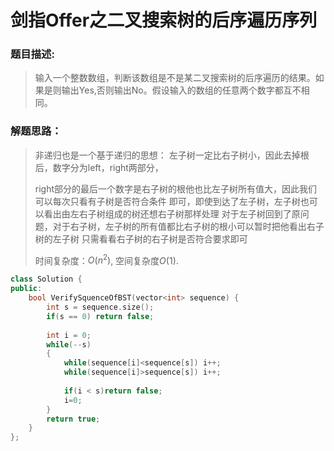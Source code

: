 # 剑指Offer之二叉搜索树的后序遍历序列


### 题目描述:

>  输入一个整数数组，判断该数组是不是某二叉搜索树的后序遍历的结果。如果是则输出Yes,否则输出No。假设输入的数组的任意两个数字都互不相同。

<!--more-->

### 解题思路：

> 非递归也是一个基于递归的思想：
> 左子树一定比右子树小，因此去掉根后，数字分为left，right两部分，
>
> right部分的最后一个数字是右子树的根他也比左子树所有值大，因此我们可以每次只看有子树是否符合条件
> 即可，即使到达了左子树，左子树也可以看出由左右子树组成的树还想右子树那样处理
> 对于左子树回到了原问题，对于右子树，左子树的所有值都比右子树的根小可以暂时把他看出右子树的左子树
> 只需看看右子树的右子树是否符合要求即可
>
> 时间复杂度：$O(n^2)$, 空间复杂度$O(1)$.

```C++
class Solution {
public:
    bool VerifySquenceOfBST(vector<int> sequence) {
        int s = sequence.size();
        if(s == 0) return false;
        
        int i = 0;
        while(--s)
        {
            while(sequence[i]<sequence[s]) i++;
            while(sequence[i]>sequence[s]) i++;
 
            if(i < s)return false;
            i=0;
        }
        return true;
    }
};

```


